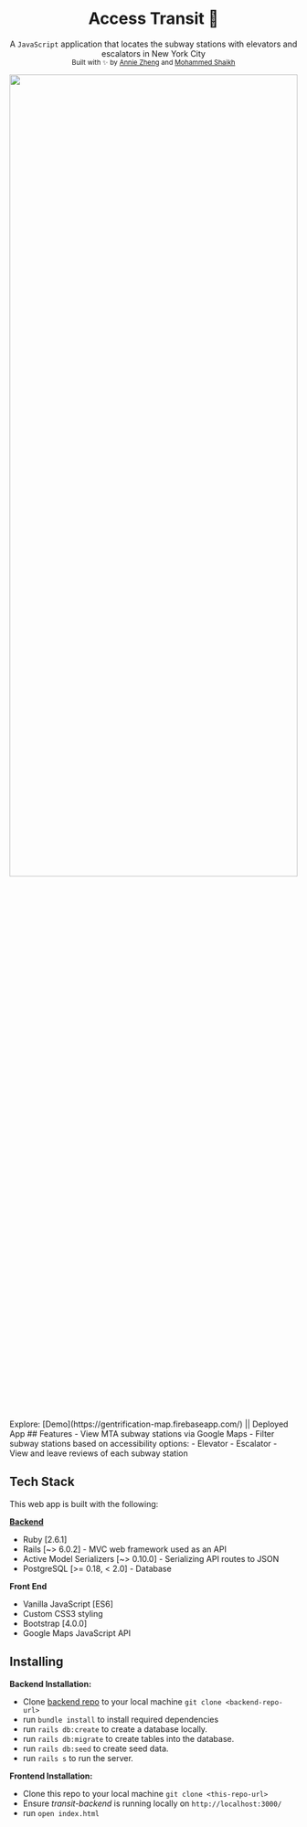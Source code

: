 <h1 align="center">Access Transit 🚞 </h1>

<div align="center">
  A <code>JavaScript</code> application that locates the subway stations with elevators and escalators in New York City 
</div>
<div align="center">
  <sub>Built with ✨ by
  <a href="https://github.com/bigfishh">Annie Zheng</a> and
  <a href="https://github.com/mqshaikh8"> Mohammed Shaikh</a>
  </sub>
</div>
<p align="center">
  <img width="100%" height="60%" src="access-transit.gif">
</p>
Explore:
[Demo](https://gentrification-map.firebaseapp.com/) || Deployed App
## Features 
- View MTA subway stations via Google Maps
- Filter subway stations based on accessibility options:
  - Elevator
  - Escalator
- View and leave reviews of each subway station

## Tech Stack
This web app is built with the following:

[**Backend**](https://github.com/bigfishh/transit_backend)
- Ruby [2.6.1]
- Rails [~> 6.0.2] - MVC web framework used as an API
- Active Model Serializers [~> 0.10.0] - Serializing API routes to JSON
- PostgreSQL [>= 0.18, < 2.0] - Database

**Front End**
- Vanilla JavaScript [ES6]
- Custom CSS3 styling 
- Bootstrap [4.0.0]
- Google Maps JavaScript API

## Installing

**Backend Installation:**

- Clone [backend repo](https://github.com/bigfishh/transit_backend) to your local machine `git clone <backend-repo-url>`
- run `bundle install` to install required dependencies
- run `rails db:create` to create a database locally.
- run `rails db:migrate` to create tables into the database.
- run `rails db:seed` to create seed data.
- run `rails s` to run the server. 

**Frontend Installation:** 

- Clone this repo to your local machine `git clone <this-repo-url>`
- Ensure *transit-backend* is running locally on `http://localhost:3000/`
- run `open index.html`
